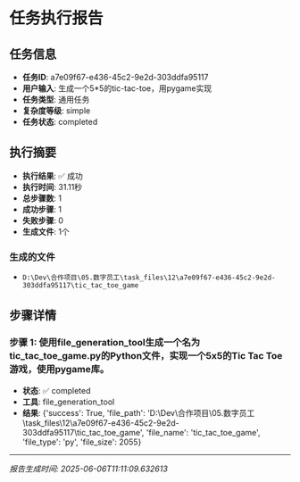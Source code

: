 # 任务执行报告

## 任务信息
- **任务ID**: a7e09f67-e436-45c2-9e2d-303ddfa95117
- **用户输入**: 生成一个5*5的tic-tac-toe，用pygame实现
- **任务类型**: 通用任务
- **复杂度等级**: simple
- **任务状态**: completed

## 执行摘要
- **执行结果**: ✅ 成功
- **执行时间**: 31.11秒
- **总步骤数**: 1
- **成功步骤**: 1
- **失败步骤**: 0
- **生成文件**: 1个

### 生成的文件
- `D:\Dev\合作项目\05.数字员工\task_files\12\a7e09f67-e436-45c2-9e2d-303ddfa95117\tic_tac_toe_game`

## 步骤详情

### 步骤 1: 使用file_generation_tool生成一个名为tic_tac_toe_game.py的Python文件，实现一个5x5的Tic Tac Toe游戏，使用pygame库。
- **状态**: ✅ completed
- **工具**: file_generation_tool
- **结果**: {'success': True, 'file_path': 'D:\\Dev\\合作项目\\05.数字员工\\task_files\\12\\a7e09f67-e436-45c2-9e2d-303ddfa95117\\tic_tac_toe_game', 'file_name': 'tic_tac_toe_game', 'file_type': 'py', 'file_size': 2055}

---
*报告生成时间: 2025-06-06T11:11:09.632613*
